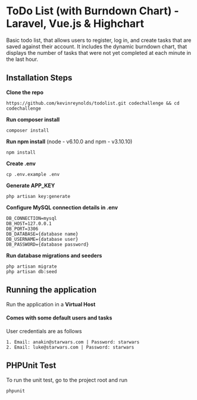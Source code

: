# ToDo List (with Burndown Chart) - Laravel, Vue.js & Highchart
Basic todo list, that allows users to register, log in, and create tasks that are saved against their account. It includes the dynamic burndown chart, that displays the number of tasks that were not yet completed at each minute in the last hour.
## Installation Steps
**Clone the repo**
```
https://github.com/kevinreynolds/todolist.git codechallenge && cd codechallenge
```
**Run composer install**
```
composer install
```
**Run npm install**
(node - v6.10.0 and npm - v3.10.10)
```
npm install
```
**Create .env**
```
cp .env.example .env
```
**Generate APP_KEY**
```
php artisan key:generate
```
**Configure MySQL connection details in .env**
```
DB_CONNECTION=mysql
DB_HOST=127.0.0.1
DB_PORT=3306
DB_DATABASE={database name}
DB_USERNAME={database user}
DB_PASSWORD={database password}
```
**Run database migrations and seeders**
```
php artisan migrate
php artisan db:seed
```
## Running the application
Run the application in a **Virtual Host**

#### Comes with some default users and tasks
User credentials are as follows
```
1. Email: anakin@starwars.com | Password: starwars
2. Email: luke@starwars.com | Password: starwars
```
## PHPUnit Test
To run the unit test, go to the project root and run
```
phpunit
```
